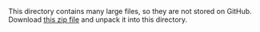 This directory contains many large files, so they are not stored on GitHub.
Download [this zip file][1] and unpack it into this directory.

 [1]: https://www.dropbox.com/s/5wtqt5xjg8mde02/lwotc-content.zip?dl=0 "LWOTC Content assets"

